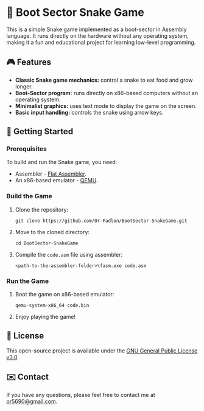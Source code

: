 # 🐍 Boot Sector Snake Game
This is a simple Snake game implemented as a boot-sector in Assembly language. It runs directly on the hardware without any operating system, making it a fun and educational project for learning low-level programming.

## 🎮 Features
- **Classic Snake game mechanics:** control a snake to eat food and grow longer.
- **Boot-Sector program:** runs directly on x86-based computers without an operating system.
- **Minimalist graphics:** uses text mode to display the game on the screen.
- **Basic input handling:** controls the snake using arrow keys.

## 🚀 Getting Started
### Prerequisites
To build and run the Snake game, you need:
- Assembler - [Flat Assembler](https://flatassembler.net/).
- An x86-based emulator - [QEMU](https://www.qemu.org/).
### Build the Game
1. Clone the repository:
    ```shell
    git clone https://github.com/Or-Fadlon/BootSector-SnakeGame.git
    ```
2. Move to the cloned directory:
    ```shell
    cd BootSector-SnakeGame
    ```
3. Compile the `code.asm` file using assembler:
    ```shell
    <path-to-the-assembler-folder>\fasm.exe code.asm
    ```
### Run the Game 
1. Boot the game on x86-based emulator:
    ```shell
    qemu-system-x86_64 code.bin
    ```
2. Enjoy playing the game!

## 📄 License
This open-source project is available under the [GNU General Public License v3.0](https://www.gnu.org/licenses/gpl-3.0.en.html).

## ✉️ Contact
If you have any questions, please feel free to contact me at [or5690@gmail.com](mailto:or5690@gmail.com).
